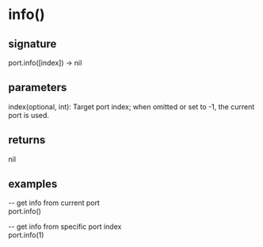 # info()

## signature

port.info([index]) -> nil

## parameters

index(optional, int): Target port index; when omitted or set to -1, the current port is used.

## returns

nil

## examples

-- get info from current port  
port.info()

-- get info from specific port index  
port.info(1)
